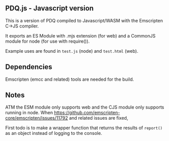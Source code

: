 PDQ.js - Javascript version
----
This is a version of PDQ compiled to Javascript/WASM with the Emscripten C->JS compiler.

It exports an ES Module with .mjs extension (for web) and a CommonJS module for node (for use with require()).

Example uses are found in `test.js` (node) and `test.html` (web).

Dependencies
----
Emscripten (emcc and related) tools are needed for the build.

Notes
----
ATM the ESM module only supports web and the CJS module only supports running in node.
When https://github.com/emscripten-core/emscripten/issues/11792 and related issues are fixed,

First todo is to make a wrapper function that returns the results of `report()` as an object instead
of logging to the console.
